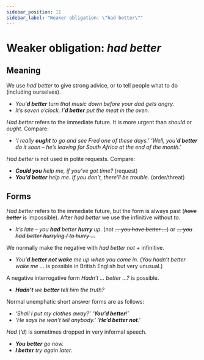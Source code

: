 ```yaml
---
sidebar_position: 11
sidebar_label: "Weaker obligation: \"had better\""
---
```


# Weaker obligation: *had better*

## Meaning

We use *had better* to give strong advice, or to tell people what to do (including ourselves).

- *You’**d better** turn that music down before your dad gets angry.*
- *It’s seven o’clock. I’**d better** put the meat in the oven.*

*Had better* refers to the immediate future. It is more urgent than *should* or *ought*. Compare:

- *‘I really **ought** to go and see Fred one of these days.’ ‘Well, you’**d better** do it soon – he’s leaving for South Africa at the end of the month.’*

*Had better* is not used in polite requests. Compare:

- ***Could you** help me, if you’ve got time?* (request)
- ***You’d better** help me. If you don’t, there’ll be trouble.* (order/threat)

## Forms

*Had better* refers to the immediate future, but the form is always past (*~~have better~~* is impossible). After *had better* we use the infinitive without *to*.

- *It’s late – you **had** better **hurry** up.* (not *~~… you have better …~~*) or *~~… you had better hurrying / to hurry …~~*

We normally make the negative with *had better not* + infinitive.

- *You’**d better not wake** me up when you come in.* (*You hadn’t better wake me …* is possible in British English but very unusual.)

A negative interrogative form *Hadn’t … better …?* is possible.

- ***Hadn’t** we **better** tell him the truth?*

Normal unemphatic short answer forms are as follows:

- *‘Shall I put my clothes away?’ ‘**You’d better**!’*
- *‘He says he won’t tell anybody.’ ‘**He’d better not**.’*

*Had* (*’d*) is sometimes dropped in very informal speech.

- ***You better** go now.*
- ***I better** try again later.*
